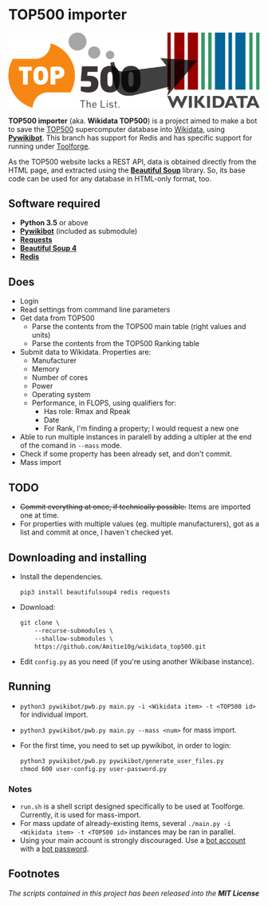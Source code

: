 # TOP500 importer
![Logo](https://raw.githubusercontent.com/Amitie10g/wikidata_top500/master/logo.png)

**TOP500 importer** (aka. **Wikidata TOP500**) is a project aimed to make a bot to save the [TOP500](https://top500.org) supercomputer database into [Wikidata](https://wikidata.org), using [**Pywikibot**](https://github.com/wikimedia/pywikibot). This branch has support for Redis and has specific support for running under [Toolforge](https://wikitech.wikimedia.org/wiki/Portal:Toolforge/About_Toolforge).

As the TOP500 website lacks a REST API, data is obtained directly from the HTML page, and extracted using the [**Beautiful Soup**](https://pypi.org/project/BeautifulSoup4/) library. So, its base code can be used for any database in HTML-only format, too.

## Software required
* **Python 3.5** or above
* [**Pywikibot**](https://github.com/wikimedia/pywikibot) (included as submodule)
* [**Requests**](https://pypi.org/project/requests/)
* [**Beautiful Soup 4**](https://pypi.org/project/BeautifulSoup4)
* [**Redis**](https://pypi.org/project/redis)

## Does
* Login
* Read settings from command line parameters
* Get data from TOP500
  * Parse the contents from the TOP500 main table (right values and units)
  * Parse the contents from the TOP500 Ranking table
* Submit data to Wikidata. Properties are:
  * Manufacturer
  * Memory
  * Number of cores
  * Power
  * Operating system
  * Performance, in FLOPS, using qualifiers for:
    * Has role: Rmax and Rpeak
    * Date
    * For Rank, I'm finding a property; I would request a new one
* Able to run multiple instances in paralell by adding a ultipler at the end of the comand in ``--mass`` mode.
* Check if some property has been already set, and don't commit.
* Mass import

## TODO
* <s>Commit everything at once, if technically possible.</s> Items are imported one at time.
* For properties with multiple values (eg. multiple manufacturers), got as a list and commit at once, I haven´t checked yet.

## Downloading and installing
* Install the dependencies.
  ```
  pip3 install beautifulsoup4 redis requests
  ```

* Download:
  ```
  git clone \
      --recurse-submodules \
      --shallow-submodules \
      https://github.com/Amitie10g/wikidata_top500.git
  ```

* Edit ``config.py`` as you need (if you're using another Wikibase instance).

## Running
* ``python3 pywikibot/pwb.py main.py -i <Wikidata item> -t <TOP500 id>`` for individual import.
* ``python3 pywikibot/pwb.py main.py --mass <num>`` for mass import.
* For the first time, you need to set up pywikibot, in order to login:

  ```
  python3 pywikibot/pwb.py pywikibot/generate_user_files.py
  chmod 600 user-config.py user-password.py
  ```

### Notes
* ``run.sh`` is a shell script designed specifically to be used at Toolforge. Currently, it is used for mass-import.
* For mass update of already-existing items, several ``./main.py -i <Wikidata item> -t <TOP500 id>`` instances may be ran in parallel.
* Using your main account is strongly discouraged. Use a [bot account](https://www.wikidata.org/wiki/Wikidata:Bots) with a [bot password](https://www.wikidata.org/wiki/Special:BotPasswords).

## Footnotes

*The scripts contained in this project has been released into the **MIT License***
